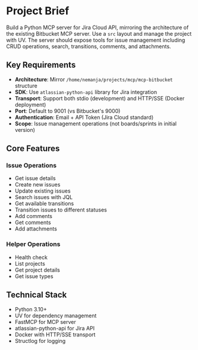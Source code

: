 # Project Brief

Build a Python MCP server for Jira Cloud API, mirroring the architecture of the existing Bitbucket MCP server. Use a `src` layout and manage the project with UV. The server should expose tools for issue management including CRUD operations, search, transitions, comments, and attachments.

## Key Requirements

- **Architecture**: Mirror `/home/nemanja/projects/mcp/mcp-bitbucket` structure
- **SDK**: Use `atlassian-python-api` library for Jira integration
- **Transport**: Support both stdio (development) and HTTP/SSE (Docker deployment)
- **Port**: Default to 9001 (vs Bitbucket's 9000)
- **Authentication**: Email + API Token (Jira Cloud standard)
- **Scope**: Issue management operations (not boards/sprints in initial version)

## Core Features

### Issue Operations
- Get issue details
- Create new issues
- Update existing issues
- Search issues with JQL
- Get available transitions
- Transition issues to different statuses
- Add comments
- Get comments
- Add attachments

### Helper Operations
- Health check
- List projects
- Get project details
- Get issue types

## Technical Stack

- Python 3.10+
- UV for dependency management
- FastMCP for MCP server
- atlassian-python-api for Jira API
- Docker with HTTP/SSE transport
- Structlog for logging

